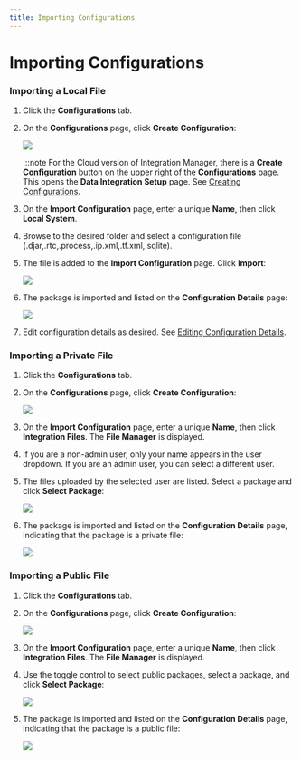 ```yaml
---
title: Importing Configurations
---
```


# Importing Configurations

### Importing a Local File

1. Click the **Configurations** tab.
2. On the **Configurations** page, click **Create Configuration**:

   ![](/img/Create-First-Configuration.png)

   :::note
   For the Cloud version of Integration Manager, there is a **Create Configuration** button on the upper right of the **Configurations** page. This opens the **Data Integration Setup** page. See [Creating Configurations](./creating-configurations).
3. On the **Import Configuration** page, enter a unique **Name**, then click **Local&nbsp;System**.
4. Browse to the desired folder and select a configuration file (.djar,.rtc,.process,.ip.xml,.tf.xml,.sqlite).
5. The file is added to the **Import Configuration** page. Click **Import**:

   ![](/img/Import-Button.png)

6. The package is imported and listed on the **Configuration Details** page:

   ![](/img/Package-Uploaded.png)

7. Edit configuration details as desired. See [Editing Configuration Details](./editing-configuration-details).
   
### Importing a Private File

1. Click the **Configurations** tab.
2. On the **Configurations** page, click **Create Configuration**:

   ![](/img/Create-First-Configuration.png)
3. On the **Import Configuration** page, enter a unique **Name**, then click **Integration&nbsp;Files**. The **File&nbsp;Manager** is displayed.
4. If you are a non-admin user, only your name appears in the user dropdown. If you are an admin user, you can select a different user.
5. The files uploaded by the selected user are listed. Select a package and click **Select Package**:

   ![](/img/File-Manager-Select-Private-Package.png)
6. The package is imported and listed on the **Configuration Details** page, indicating that the package is a private file:

   ![](/img/Private-Package-Imported.png)

### Importing a Public File

1. Click the **Configurations** tab.
2. On the **Configurations** page, click **Create Configuration**:

   ![](/img/Create-First-Configuration.png)
3. On the **Import Configuration** page, enter a unique **Name**, then click **Integration&nbsp;Files**. The **File&nbsp;Manager** is displayed.
4. Use the toggle control to select public packages, select a package, and click **Select Package**:
  
   ![](/img/File-Manager-Select-Public-Package.png)
5. The package is imported and listed on the **Configuration Details** page, indicating that the package is a public file:

   ![](/img/Public-Package-Imported.png)
